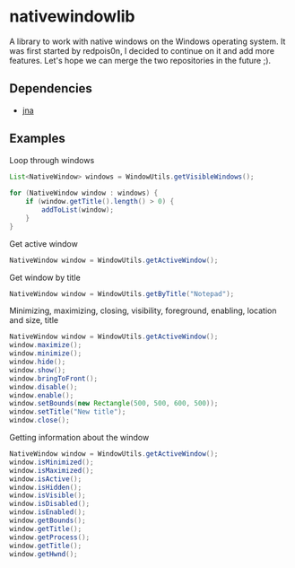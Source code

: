 # nativewindowlib

A library to work with native windows on the Windows operating system. It was first started by redpois0n, I decided to continue on it and add more features. Let's hope we can merge the two repositories in the future ;).

## Dependencies

- [jna](https://github.com/twall/jna)

## Examples

Loop through windows
```java
List<NativeWindow> windows = WindowUtils.getVisibleWindows();
		    
for (NativeWindow window : windows) {
	if (window.getTitle().length() > 0) {
		addToList(window);
	}	
}		    
```

Get active window
```java
NativeWindow window = WindowUtils.getActiveWindow();		    
```

Get window by title
```java
NativeWindow window = WindowUtils.getByTitle("Notepad");		    
```

Minimizing, maximizing, closing, visibility, foreground, enabling, location and size, title
```java
NativeWindow window = WindowUtils.getActiveWindow();
window.maximize();
window.minimize();
window.hide();
window.show();
window.bringToFront();
window.disable();
window.enable();
window.setBounds(new Rectangle(500, 500, 600, 500));
window.setTitle("New title");
window.close();
```

Getting information about the window
```java
NativeWindow window = WindowUtils.getActiveWindow();
window.isMinimized();
window.isMaximized();
window.isActive();
window.isHidden();
window.isVisible();
window.isDisabled();
window.isEnabled();
window.getBounds();
window.getTitle();
window.getProcess();
window.getTitle();
window.getHwnd();
```
